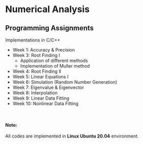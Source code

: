 # **Numerical Analysis**

## **Programming Assignments**

Implementations in C/C++
- Week 1: Accuracy & Precision 
- Week 3: Root Finding I
    - Application of different methods
    - Implementation of Muller method
- Week 4: Root Finding II
- Week 5: Linear Equations I
- Week 6: Simulation (Random Number Generation)
- Week 7: Eigenvalue & Eigenvector
- Week 8: Interpolation
- Week 9: Linear Data Fitting
- Week 10: Nonlinear Data Fitting

<br/>

#### **Note:**
All codes are implemented in **Linux Ubuntu 20.04** environment.

